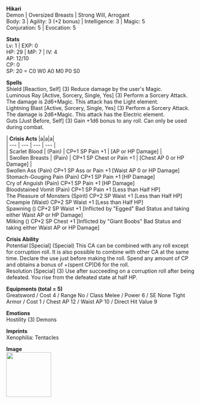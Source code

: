 
**Hikari** \
Demon | Oversized Breasts | Strong Will, Arrogant \
Body: 3 | Agility: 3 (+2 bonus) | Intelligence: 3 | Magic: 5 \
Conjuration: 5 | Evocation: 5

**Stats** \
Lv: 1 | EXP: 0 \
HP: 29 | MP: 7 | IV: 4 \
AP: 12/10 \
CP: 0 \
SP: 20 = C0 W0 A0 M0 P0 S0

**Spells** \
Shield [Reaction, Self] (3) Reduce damage by the user's Magic. \
Luminous Ray [Active, Sorcery, Single, Yes] (3) Perform a Sorcery Attack. The damage is 2d6+Magic. This attack has the Light element. \
Lightning Blast [Active, Sorcery, Single, Yes] (3) Perform a Sorcery Attack. The damage is 2d6+Magic. This attack has the Electric element. \
Guts [Just Before, Self] (3) Gain +1d6 bonus to any roll. Can only be used during combat.

| **Crisis Acts** |a|a|a| \
| --- | --- | --- | --- | \
| Scarlet Blood | (Pain) | CP+1 SP Pain +1 | [AP or HP Damage] | \
| Swollen Breasts | (Pain) | CP+1 SP Chest or Pain +1 | [Chest AP 0 or HP Damage] | \
Swollen Ass (Pain) CP+1 SP Ass or Pain +1 [Waist AP 0 or HP Damage] \
Stomach-Gouging Pain (Pain) CP+1 SP Pain +1 [HP Damage] \
Cry of Anguish (Pain) CP+1 SP Pain +1 [HP Damage] \
Bloodstained Vomit (Pain) CP+1 SP Pain +1 [Less than Half HP] \
The Pleasure of Monsters (Spirit) CP+2 SP Waist +1 [Less than Half HP] \
Creampie (Waist) CP+2 SP Waist +1 [Less than Half HP] \
Spawning () CP+2 SP Waist +1 [Inflicted by "Egged" Bad Status and taking either Waist AP or HP Damage] \
Milking () CP+2 SP Chest +1 [Inflicted by "Giant Boobs" Bad Status and taking either Waist AP or HP Damage] 

**Crisis Ability** \
Potential [Special] (Special) This CA can be combined with any roll except for corruption roll. It is also possible to combine with other CA at the same time. Declare the use just before making the roll. Spend any amount of CP and obtains a bonus of +(spent CP)D6 for the roll. \
Resolution [Special] (3) Use after succeeding on a corruption roll after being defeated. You rise from the defeated state at half HP.

**Equipments (total = 5)** \
Greatsword / Cost 4 / Range No / Class Melee / Power 6 / SE None
Tight Armor / Cost 1 / Chest AP 12 / Waist AP 10 / Direct Hit Value 9

**Emotions** \
Hostility (3) Demons

**Imprints** \
Xenophilia: Tentacles

**Image** \
<img src="https://i.imgur.com/xIsd6F3.jpg" width="120">
